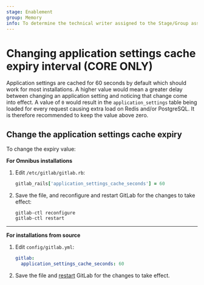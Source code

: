 ```yaml
---
stage: Enablement
group: Memory
info: To determine the technical writer assigned to the Stage/Group associated with this page, see https://about.gitlab.com/handbook/engineering/ux/technical-writing/#assignments
---
```


# Changing application settings cache expiry interval **(CORE ONLY)**

Application settings are cached for 60 seconds by default which should work
for most installations. A higher value would mean a greater delay between
changing an application setting and noticing that change come into effect.
A value of `0` would result in the `application_settings` table being
loaded for every request causing extra load on Redis and/or PostgreSQL.
It is therefore recommended to keep the value above zero.

## Change the application settings cache expiry

To change the expiry value:

**For Omnibus installations**

1. Edit `/etc/gitlab/gitlab.rb`:

   ```ruby
   gitlab_rails['application_settings_cache_seconds'] = 60
   ```

1. Save the file, and reconfigure and restart GitLab for the changes to take effect:

   ```shell
   gitlab-ctl reconfigure
   gitlab-ctl restart
   ```

---

**For installations from source**

1. Edit `config/gitlab.yml`:

   ```yaml
   gitlab:
     application_settings_cache_seconds: 60
   ```

1. Save the file and [restart](restart_gitlab.md#installations-from-source)
   GitLab for the changes to take effect.
